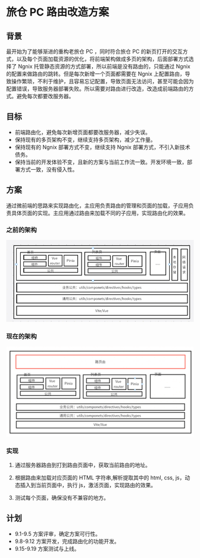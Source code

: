 # 旅仓 PC 路由改造方案

## 背景

最开始为了能够渐进的重构老旅仓 PC ，同时符合旅仓 PC 的新页打开的交互方式，以及每个页面加载资源的优化，将前端架构做成多页的架构，后面部署方式选择了 Ngnix 托管静态资源的方式部署，所以前端是没有路由的，只能通过 Ngnix 的配置来做路由的跳转。但是每次新增一个页面都需要在 Ngnix 上配置路由，导致操作繁琐，不利于维护，且容易忘记配置，导致页面无法访问，甚至可能会因为配置错误，导致服务器部署失败。所以需要对路由进行改造，改造成前端路由的方式。避免每次都要改服务器。

## 目标

- 前端路由化，避免每次新增页面都要改服务器，减少失误。
- 保持现有的多页架构不变，继续支持多页架构，减少工作量。
- 保持现有的 Ngnix 部署方式不变，继续支持 Ngnix 部署方式，不引入新技术债务。
- 保持当前的开发体验不变，且新的方案与当前工作流一致。开发环境一致，部署方式一致，没有侵入性。

## 方案

通过微前端的思路来实现路由化，主应用负责路由的管理和页面的加载，子应用负责具体页面的实现。主应用通过路由来加载不同的子应用，实现路由化的效果。

### 之前的架构

![alt text](image-1.png)

### 现在的架构

![alt text](image.png)

### 实现

1. 通过服务器路由到打到路由页面中，获取当前路由的地址。

2. 根据路由来加载对应页面的 HTML 字符串,解析提取其中的 html, css, js，动态插入到当前页面中，执行 js，激活页面，实现路由的效果。

3. 测试每个页面，确保没有不兼容的地方。

## 计划

- 9.1-9.5 方案评审，确定方案可行性。
- 9.8-9.12 方案开发，完成路由化的功能开发。
- 9.15-9.19 方案测试与上线。
